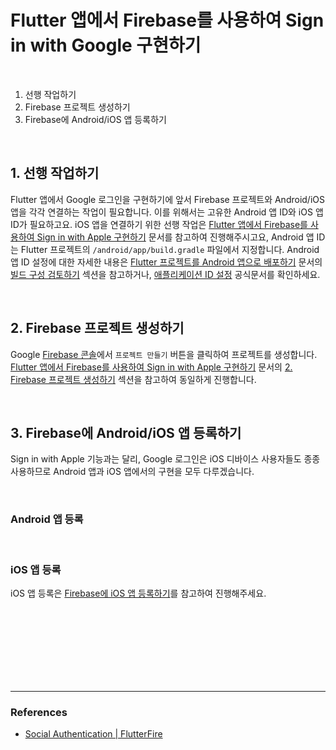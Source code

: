 # Flutter 앱에서 Firebase를 사용하여 Sign in with Google 구현하기

<br>

1. 선행 작업하기
2. Firebase 프로젝트 생성하기
3. Firebase에 Android/iOS 앱 등록하기

<br>

## 1. 선행 작업하기

Flutter 앱에서 Google 로그인을 구현하기에 앞서 Firebase 프로젝트와 Android/iOS 앱을 각각 연결하는 작업이 필요합니다. 이를 위해서는 고유한 Android 앱 ID와 iOS 앱 ID가 필요하고요. iOS 앱을 연결하기 위한 선행 작업은 [Flutter 앱에서 Firebase를 사용하여 Sign in with Apple 구현하기](https://github.com/estellechoi/TIL/blob/master/docs/flutter/social_login.md#user-content-1-%EC%84%A0%ED%96%89-%EC%9E%91%EC%97%85%ED%95%98%EA%B8%B0) 문서를 참고하여 진행해주시고요, Android 앱 ID는 Flutter 프로젝트의 `/android/app/build.gradle` 파일에서 지정합니다. Android 앱 ID 설정에 대한 자세한 내용은 [Flutter 프로젝트를 Android 앱으로 배포하기](https://github.com/estellechoi/TIL/blob/master/docs/flutter/deploy_android.md) 문서의 [빌드 구성 검토하기](https://github.com/estellechoi/TIL/blob/master/docs/flutter/deploy_android.md#user-content-5-%EB%B9%8C%EB%93%9C-%EA%B5%AC%EC%84%B1-%EA%B2%80%ED%86%A0%ED%95%98%EA%B8%B0) 섹션을 참고하거나, [애플리케이션 ID 설정](https://developer.android.com/studio/build/application-id) 공식문서를 확인하세요.

<br>

## 2. Firebase 프로젝트 생성하기

Google [Firebase 콘솔](https://console.firebase.google.com/u/0/)에서 `프로젝트 만들기` 버튼을 클릭하여 프로젝트를 생성합니다. [Flutter 앱에서 Firebase를 사용하여 Sign in with Apple 구현하기](https://github.com/estellechoi/TIL/blob/master/docs/flutter/social_login.md) 문서의 [2. Firebase 프로젝트 생성하기](https://github.com/estellechoi/TIL/blob/master/docs/flutter/social_login.md#user-content-2-firebase-%ED%94%84%EB%A1%9C%EC%A0%9D%ED%8A%B8-%EC%83%9D%EC%84%B1%ED%95%98%EA%B8%B0) 섹션을 참고하여 동일하게 진행합니다.

<br>

## 3. Firebase에 Android/iOS 앱 등록하기

Sign in with Apple 기능과는 달리, Google 로그인은 iOS 디바이스 사용자들도 종종 사용하므로 Android 앱과 iOS 앱에서의 구현을 모두 다루겠습니다.

<br>

### Android 앱 등록

<br>

### iOS 앱 등록

iOS 앱 등록은 [Firebase에 iOS 앱 등록하기](user-content-3-firebase에-ios-앱-등록하기)를 참고하여 진행해주세요.

<br>
<br>
<br>
<br>
<br>
<br>
<br>

---

### References

- [Social Authentication | FlutterFire](https://firebase.flutter.dev/docs/auth/social)
